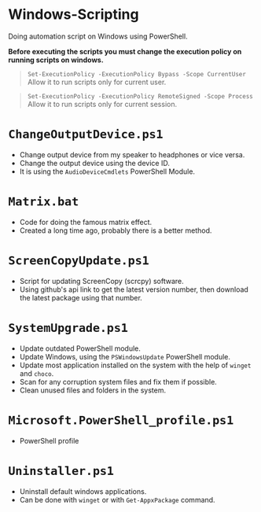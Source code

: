# Windows-Scripting
Doing automation script on Windows using PowerShell.

**Before executing the scripts you must change the execution policy on running scripts on windows.**

> `Set-ExecutionPolicy -ExecutionPolicy Bypass -Scope CurrentUser` 
> Allow it to run scripts only for current user.

> `Set-ExecutionPolicy -ExecutionPolicy RemoteSigned -Scope Process`
> Allow it to run scripts only for current session.

# `ChangeOutputDevice.ps1`
- Change output device from my speaker to headphones or vice versa.
- Change the output device using the device ID.
- It is using the `AudioDeviceCmdlets` PowerShell Module.

# `Matrix.bat`
- Code for doing the famous matrix effect.
- Created a long time ago, probably there is a better method.

# `ScreenCopyUpdate.ps1`
- Script for updating ScreenCopy (scrcpy) software.
- Using github's api link to get the latest version number, then download the latest package using that number.

# `SystemUpgrade.ps1`
- Update outdated PowerShell module.
- Update Windows, using the `PSWindowsUpdate` PowerShell module.
- Update most application installed on the system with the help of `winget` and `choco`.
- Scan for any corruption system files and fix them if possible.
- Clean unused files and folders in the system.

# `Microsoft.PowerShell_profile.ps1`
- PowerShell profile

# `Uninstaller.ps1`
- Uninstall default windows applications.
- Can be done with `winget` or with `Get-AppxPackage` command.